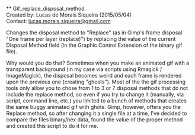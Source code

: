 ** Gif_replace_disposal_method  
Created by: Lucas de Morais Siqueira (2015/05/04)  
Contact: lucas.morais.siqueira@gmail.com  

Changes the disposal method to "Replace" (as in Gimp's frame disposal "One
frame per layer (replace)") by  replacing the value of the current Disposal
Method field (in the Graphic Control Extension of the binary gif file).  

Why would you do that?
Sometimes when you make an animated gif with a transparent background (in my
case via scripts using Rmagick  / ImageMagick), the disposal becomes weird
and each frame is rendered upon the previous one (creating "ghosts").
Most of the the gif processing tools only allow you to chose from 1 to 3
or 7 disposal methods that do not include the replace method, so even if you
try to change it (manually, via script, command line, etc.) you limited to a
bunch of methods that creates the same buggy animated gif with ghots.
Gimp, however, offers you the Replace method, so after changing it a single
file at a time, I've decided to compare the files binary/hex data, found
the value of the proper method and created this script to do it for me.

